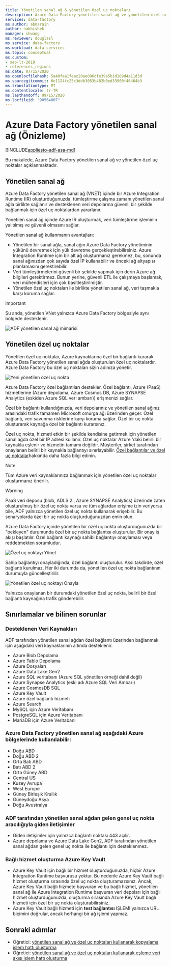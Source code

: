 ```yaml
---
title: Yönetilen sanal ağ & yönetilen özel uç noktaları
description: Azure Data Factory yönetilen sanal ağ ve yönetilen özel uç noktalar hakkında bilgi edinin.
services: data-factory
ms.author: abnarain
author: nabhishek
manager: shwang
ms.reviewer: douglasl
ms.service: data-factory
ms.workload: data-services
ms.topic: conceptual
ms.custom:
- seo-lt-2019
- references_regions
ms.date: 07/15/2020
ms.openlocfilehash: 5a40faa1feac20ae096dfe39a5b1d109d4a11d3d
ms.sourcegitcommit: 6e1124fc25c3ddb3053b482b0ed33900f46464b3
ms.translationtype: MT
ms.contentlocale: tr-TR
ms.lasthandoff: 09/15/2020
ms.locfileid: "90564007"
---
```

# <a name="azure-data-factory-managed-virtual-network-preview"></a>Azure Data Factory yönetilen sanal ağ (Önizleme)

[!INCLUDE[appliesto-adf-asa-md](includes/appliesto-adf-asa-md.md)]

Bu makalede, Azure Data Factory yönetilen sanal ağ ve yönetilen özel uç noktalar açıklanmaktadır.


## <a name="managed-virtual-network"></a>Yönetilen sanal ağ

Azure Data Factory yönetilen sanal ağ (VNET) içinde bir Azure Integration Runtime (IR) oluşturduğunuzda, tümleştirme çalışma zamanı yönetilen sanal ağla birlikte sağlanır ve desteklenen veri depolarına güvenli bir şekilde bağlanmak için özel uç noktalardan yararlanır. 

Yönetilen sanal ağ içinde Azure IR oluşturmak, veri tümleştirme işleminin yalıtılmış ve güvenli olmasını sağlar. 

Yönetilen sanal ağ kullanmanın avantajları:

- Yönetilen bir sanal ağla, sanal ağın Azure Data Factory yönetiminin yükünü devretmek için yük devretme gerçekleştirebilirsiniz. Azure Integration Runtime için bir alt ağ oluşturmanız gerekmez, bu, sonunda sanal ağınızdan çok sayıda özel IP kullanabilir ve önceki ağ altyapısı planlamasını gerektirebilir. 
- Veri tümleştirmelerini güvenli bir şekilde yapmak için derin Azure ağ bilgileri gerektirmez. Bunun yerine, güvenli ETL ile çalışmaya başlamak, veri mühendisleri için çok basitleştirilmiştir. 
- Yönetilen özel uç noktaları ile birlikte yönetilen sanal ağ, veri taşmakla karşı koruma sağlar. 

> [!IMPORTANT]
>Şu anda, yönetilen VNet yalnızca Azure Data Factory bölgesiyle aynı bölgede desteklenir.
 

![ADF yönetilen sanal ağ mimarisi](./media/managed-vnet/managed-vnet-architecture-diagram.png)

## <a name="managed-private-endpoints"></a>Yönetilen özel uç noktalar

Yönetilen özel uç noktalar, Azure kaynaklarına özel bir bağlantı kurarak Azure Data Factory yönetilen sanal ağda oluşturulan özel uç noktalardır. Azure Data Factory bu özel uç noktaları sizin adınıza yönetir. 

![Yeni yönetilen özel uç nokta](./media/tutorial-copy-data-portal-private/new-managed-private-endpoint.png)

Azure Data Factory özel bağlantıları destekler. Özel bağlantı, Azure (PaaS) hizmetlerine (Azure depolama, Azure Cosmos DB, Azure SYNAPSE Analytics (eskiden Azure SQL veri ambarı)) erişmenizi sağlar.

Özel bir bağlantı kullandığınızda, veri depolarınız ve yönetilen sanal ağınız arasındaki trafik tamamen Microsoft omurga ağı üzerinden geçer. Özel bağlantı, veri savunma risklerine karşı koruma sağlar. Özel bir uç nokta oluşturarak kaynağa özel bir bağlantı kurarsınız.

Özel uç nokta, hizmeti etkin bir şekilde kendisine getirmek için yönetilen sanal ağda özel bir IP adresi kullanır. Özel uç noktalar Azure 'daki belirli bir kaynakla eşlenir ve hizmetin tamamı değildir. Müşteriler, şirket tarafından onaylanan belirli bir kaynakla bağlantıyı sınırlayabilir. [Özel bağlantılar ve özel uç noktalar](https://docs.microsoft.com/azure/private-link/)hakkında daha fazla bilgi edinin.

> [!NOTE]
> Tüm Azure veri kaynaklarınıza bağlanmak için yönetilen özel uç noktalar oluşturmanız önerilir. 
 
> [!WARNING]
> PaaS veri deposu (blob, ADLS 2., Azure SYNAPSE Analytics) üzerinde zaten oluşturulmuş bir özel uç nokta varsa ve tüm ağlardan erişime izin veriyorsa bile, ADF yalnızca yönetilen özel uç nokta kullanarak erişebilir. Bu senaryolarda özel bir uç nokta oluşturduğunuzdan emin olun. 

Azure Data Factory içinde yönetilen bir özel uç nokta oluşturduğunuzda bir "bekleyen" durumunda özel bir uç nokta bağlantısı oluşturulur. Bir onay iş akışı başlatılır. Özel bağlantı kaynağı sahibi bağlantıyı onaylaması veya reddetmekten sorumludur.

![Özel uç noktayı Yönet](./media/tutorial-copy-data-portal-private/manage-private-endpoint.png)

Sahip bağlantıyı onayladığında, özel bağlantı oluşturulur. Aksi takdirde, özel bağlantı kurulmaz. Her iki durumda da, yönetilen özel uç nokta bağlantının durumuyla güncelleştirilir.

![Yönetilen özel uç noktayı Onayla](./media/tutorial-copy-data-portal-private/approve-private-endpoint.png)

Yalnızca onaylanan bir durumdaki yönetilen özel uç nokta, belirli bir özel bağlantı kaynağına trafik gönderebilir.

## <a name="limitations-and-known-issues"></a>Sınırlamalar ve bilinen sorunlar
### <a name="supported-data-sources"></a>Desteklenen Veri Kaynakları
ADF tarafından yönetilen sanal ağdan özel bağlantı üzerinden bağlanmak için aşağıdaki veri kaynaklarının altında desteklenir.
- Azure Blob Depolama
- Azure Tablo Depolama
- Azure Dosyaları
- Azure Data Lake Gen2
- Azure SQL veritabanı (Azure SQL yönetilen örneği dahil değil)
- Azure Synapse Analytics (eski adı Azure SQL Veri Ambarı)
- Azure CosmosDB SQL
- Azure Key Vault
- Azure özel bağlantı hizmeti
- Azure Search
- MySQL için Azure Veritabanı
- PostgreSQL için Azure Veritabanı
- MariaDB için Azure Veritabanı

### <a name="azure-data-factory-managed-virtual-network-is-available-in-the-following-azure-regions"></a>Azure Data Factory yönetilen sanal ağ aşağıdaki Azure bölgelerinde kullanılabilir:
- Doğu ABD
- Doğu ABD 2
- Orta Batı ABD
- Batı ABD 2
- Orta Güney ABD
- Central US
- Kuzey Avrupa
- West Europe
- Güney Birleşik Krallık
- Güneydoğu Asya
- Doğu Avustralya

### <a name="outbound-communications-through-public-endpoint-from-adf-managed-virtual-network"></a>ADF tarafından yönetilen sanal ağdan gelen genel uç nokta aracılığıyla giden iletişimler
- Giden iletişimler için yalnızca bağlantı noktası 443 açılır.
- Azure depolama ve Azure Data Lake Gen2, ADF tarafından yönetilen sanal ağdan gelen genel uç nokta ile bağlantı için desteklenmez.

### <a name="linked-service-creation-of-azure-key-vault"></a>Bağlı hizmet oluşturma Azure Key Vault 
- Azure Key Vault için bağlı bir hizmet oluşturduğunuzda, hiçbir Azure Integration Runtime başvurusu yoktur. Bu nedenle Azure Key Vault bağlı hizmet oluşturma sırasında özel uç nokta oluşturamazsınız. Ancak, Azure Key Vault bağlı hizmete başvuran ve bu bağlı hizmet, yönetilen sanal ağ ile Azure Integration Runtime başvuran veri depoları için bağlı hizmet oluşturduğunuzda, oluşturma sırasında Azure Key Vault bağlı hizmeti için özel bir uç nokta oluşturabilirsiniz. 
- Azure Key Vault bağlı hizmeti için **test bağlantısı** IŞLEMI yalnızca URL biçimini doğrular, ancak herhangi bir ağ işlemi yapmaz.

## <a name="next-steps"></a>Sonraki adımlar

- Öğretici: [yönetilen sanal ağ ve özel uç noktaları kullanarak kopyalama işlem hattı oluşturma](tutorial-copy-data-portal-private.md) 
- Öğretici: [yönetilen sanal ağ ve özel uç noktaları kullanarak eşleme veri akışı işlem hattı oluşturma](tutorial-data-flow-private.md)
